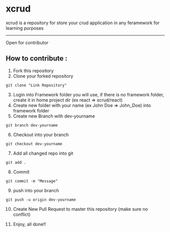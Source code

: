 # xcrud
xcrud is a repository for store your crud application in any feramework for learning purposes

<hr>

Open for contributor

## How to contribute :

1. Fork this repository
2. Clone your forked repository
```
git clone "Link Repository"
```
3. Login into Framework folder you will use, if there is no framework folder, create it in home project dir (ex react => xcrud/react)
4. Create new folder with your name (ex John Doe => John_Doe) into framework folder
5. Create new Branch with dev-yourname
```
git branch dev-yourname
```
6. Checkout into your branch
```
git checkout dev-yourname
```
7. Add all changed repo into git
```
git add .
```
8. Commit
```
git commit -m "Message"
```
9. push into your branch
```
git push -u origin dev-yourname
```
10. Create New Pull Request to master this repository (make sure no conflict)

11. Enjoy, all done!!
